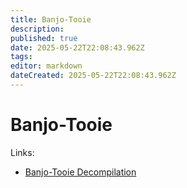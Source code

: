 ```yaml
---
title: Banjo-Tooie
description: 
published: true
date: 2025-05-22T22:08:43.962Z
tags: 
editor: markdown
dateCreated: 2025-05-22T22:08:43.962Z
---
```


# Banjo-Tooie


Links:

- [Banjo-Tooie Decompilation](https://github.com/Mr-Wiseguy/banjo-tooie)

